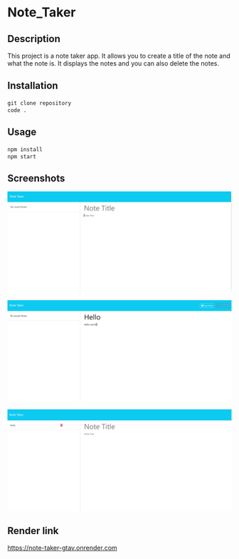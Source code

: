 # Note_Taker

## Description

This project is a note taker app. It allows you to create a title of the note and what the note is. It displays the notes and you can also delete the notes.

## Installation

```
git clone repository
code .
```

## Usage

```
npm install
npm start
```

## Screenshots

![alt text](/images/image.png)

![alt text](/images/image-1.png)

![alt text](/images/image-2.png)

## Render link
https://note-taker-gtav.onrender.com
